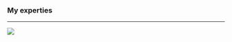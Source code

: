 <h3>My experties</h3>
<hr/>
<img src="https://skillicons.dev/icons/?i=html,css,bootstrap,tailwind,js,git,github,react" />
